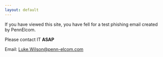 ```yaml
---
layout: default
---
```


If you have viewed this site, you have fell for a test phishing email created by PennElcom. 

Please contact IT **ASAP**

Email: Luke.Wilson@penn-elcom.com

